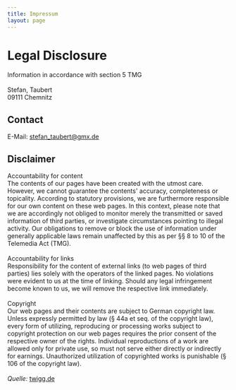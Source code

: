 ```yaml
---
title: Impressum
layout: page
---
```

<h1>Legal Disclosure</h1>Information in accordance with section 5 TMG<br/><br/>Stefan, Taubert<br/>09111 Chemnitz<br/><h2>Contact</h2>E-Mail: <a href="mailto:stefan_taubert@gmx.de">stefan_taubert@gmx.de</a><br/><h2>Disclaimer</h2>Accountability for content<br/>The contents of our pages have been created with the utmost care. However, we cannot guarantee the contents' accuracy, completeness or topicality. According to statutory provisions, we are furthermore responsible for our own content on these web pages. In this context, please note that we are accordingly not obliged to monitor merely the transmitted or saved information of third parties, or investigate circumstances pointing to illegal activity. Our obligations to remove or block the use of information under generally applicable laws remain unaffected by this as per &sect;&sect; 8 to 10 of the Telemedia Act (TMG).<br/><br/>Accountability for links<br/>Responsibility for the content of external links (to web pages of third parties) lies solely with the operators of the linked pages. No violations were evident to us at the time of linking. Should any legal infringement become known to us, we will remove the respective link immediately.<br/><br/>Copyright<br/> Our web pages and their contents are subject to German copyright law. Unless expressly permitted by law (&sect; 44a et seq. of the copyright law), every form of utilizing, reproducing or processing works subject to copyright protection on our web pages requires the prior consent of the respective owner of the rights. Individual reproductions of a work are allowed only for private use, so must not serve either directly or indirectly for earnings. Unauthorized utilization of copyrighted works is punishable (&sect; 106 of the copyright law).<br/><br/><i>Quelle: </i><a href="https://www.twigg.de/haftungsausschlussimpressumenglisch.htm" target="_blank">twigg.de</a><br/><br/>